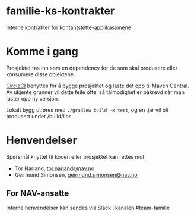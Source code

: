 familie-ks-kontrakter
================

Interne kontrakter for kontantstøtte-applikasjonene

# Komme i gang

Prosjektet tas inn som en dependency for de som skal produsere eller konsumere disse objektene.

[CircleCI](https://circleci.com/gh/navikt/familie-ks-kontrakt) benyttes for å bygge prosjektet og laste det opp til Maven Central. Av ukjente grunner vil dette feile ofte, så tålmodighet er påkrevd når man laster opp ny versjon.

Lokalt bygg utføres med `./gradlew build -x test`, og en .jar vil bli produsert under /build/libs.

# Henvendelser

Spørsmål knyttet til koden eller prosjektet kan rettes mot:

* Tor Narland, tor.narland@nav.no
* Geirmund Simonsen, geirmund.simonsen@nav.no

## For NAV-ansatte

Interne henvendelser kan sendes via Slack i kanalen #team-familie

